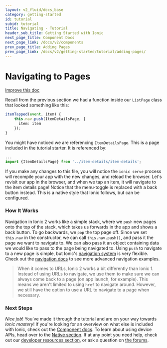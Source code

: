 ```yaml
---
layout: v2_fluid/docs_base
category: getting-started
id: tutorial
subid: tutorial
title: Navigating - Tutorial
header_sub_title: Getting Started with Ionic
next_page_title: Component Docs
next_page_link: /docs/v2/components
prev_page_title: Adding Pages
prev_page_link: /docs/v2/getting-started/tutorial/adding-pages/
---
```


<h1 class="title">Navigating to Pages</h1>

<a class="improve-v2-docs" href='https://github.com/driftyco/ionic-site/edit/master/docs/v2/getting-started/tutorial/navigation/index.md'>
Improve this doc
</a>


Recall from the previous section we had a function inside our `ListPage` class that looked something like this:


```ts
itemTapped(event, item) {
    this.nav.push(ItemDetailsPage, {
      item: item
    });
}
```

You might have noticed we are referencing `ItemDetailsPage`. This is a page included in the tutorial starter.  It is referenced by:

```ts
...
import {ItemDetailsPage} from '../item-details/item-details';
```

If you make any changes to this file, you will notice the `ionic serve` process will recompile your app with the new changes, and reload the browser. Let's revisit our app in the browser, and when we tap an item, it will navigate to the item details page! Notice that the menu-toggle is replaced with a back button instead. This is a native style that Ionic follows, but can be configured.

### How It Works

Navigation in Ionic 2 works like a simple stack, where we `push` new pages onto the top of the stack, which takes us forwards in the app and shows a back button. To go backwards, we `pop` the top page off. Since we set `this.nav` in the constructor, we can call `this.nav.push()`, and pass it the page we want to navigate to. We can also pass it an object containing data we would like to pass to the page being navigated to. Using `push` to navigate to a new page is simple, but Ionic's [navigation system](../../../components/#navigation) is very flexible. Check out the [navigation docs](../../../components/#navigation) to see more advanced navigation examples.


> When it comes to URLs, Ionic 2 works a bit differently than Ionic 1. Instead of using URLs to navigate, we use them to make sure we can always come back to a page (on app launch, for example).  This means we aren't limited to using `href` to navigate around. However,  we still have the option to use a URL to navigate to a page when necessary.




### Next Steps

*Nice job*! You've made it through the tutorial and are on your way towards *Ionic mastery*! If you're looking for an overview on what else is included with Ionic, check out the [Component docs](../../../components). To learn about using device APIs, head over to the [Native section](../../../native/). If at any point you need help, check out our [developer resources section](../../../resources/), or ask a question on [the forums](http://forum.ionicframework.com/).
